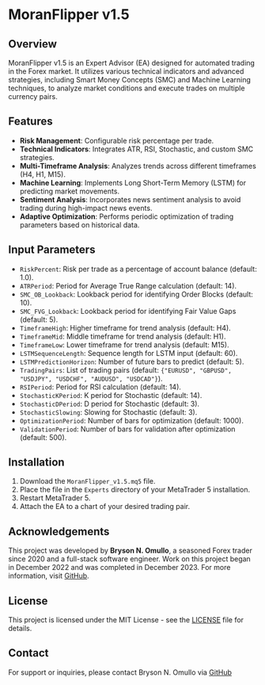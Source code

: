 # MoranFlipper v1.5

## Overview

MoranFlipper v1.5 is an Expert Advisor (EA) designed for automated trading in the Forex market. It utilizes various technical indicators and advanced strategies, including Smart Money Concepts (SMC) and Machine Learning techniques, to analyze market conditions and execute trades on multiple currency pairs.

## Features

- **Risk Management**: Configurable risk percentage per trade.
- **Technical Indicators**: Integrates ATR, RSI, Stochastic, and custom SMC strategies.
- **Multi-Timeframe Analysis**: Analyzes trends across different timeframes (H4, H1, M15).
- **Machine Learning**: Implements Long Short-Term Memory (LSTM) for predicting market movements.
- **Sentiment Analysis**: Incorporates news sentiment analysis to avoid trading during high-impact news events.
- **Adaptive Optimization**: Performs periodic optimization of trading parameters based on historical data.

## Input Parameters

- `RiskPercent`: Risk per trade as a percentage of account balance (default: 1.0).
- `ATRPeriod`: Period for Average True Range calculation (default: 14).
- `SMC_OB_Lookback`: Lookback period for identifying Order Blocks (default: 10).
- `SMC_FVG_Lookback`: Lookback period for identifying Fair Value Gaps (default: 5).
- `TimeframeHigh`: Higher timeframe for trend analysis (default: H4).
- `TimeframeMid`: Middle timeframe for trend analysis (default: H1).
- `TimeframeLow`: Lower timeframe for trend analysis (default: M15).
- `LSTMSequenceLength`: Sequence length for LSTM input (default: 60).
- `LSTMPredictionHorizon`: Number of future bars to predict (default: 5).
- `TradingPairs`: List of trading pairs (default: `{"EURUSD", "GBPUSD", "USDJPY", "USDCHF", "AUDUSD", "USDCAD"}`).
- `RSIPeriod`: Period for RSI calculation (default: 14).
- `StochasticKPeriod`: K period for Stochastic (default: 14).
- `StochasticDPeriod`: D period for Stochastic (default: 3).
- `StochasticSlowing`: Slowing for Stochastic (default: 3).
- `OptimizationPeriod`: Number of bars for optimization (default: 1000).
- `ValidationPeriod`: Number of bars for validation after optimization (default: 500).

## Installation

1. Download the `MoranFlipper_v1.5.mq5` file.
2. Place the file in the `Experts` directory of your MetaTrader 5 installation.
3. Restart MetaTrader 5.
4. Attach the EA to a chart of your desired trading pair.

## Acknowledgements

This project was developed by **Bryson N. Omullo**, a seasoned Forex trader since 2020 and a full-stack software engineer. Work on this project began in December 2022 and was completed in December 2023. For more information, visit [GitHub](https://github.com/nyaliti).

## License

This project is licensed under the MIT License - see the [LICENSE](LICENSE) file for details.

## Contact

For support or inquiries, please contact Bryson N. Omullo via [GitHub](https://github.com/nyaliti)